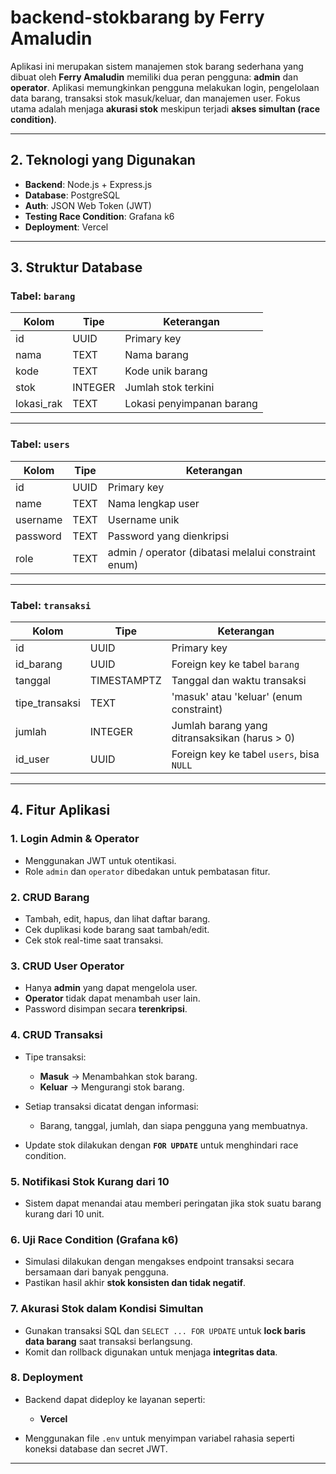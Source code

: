 # backend-stokbarang by Ferry Amaludin
Aplikasi ini merupakan sistem manajemen stok barang sederhana yang dibuat oleh **Ferry Amaludin** memiliki dua peran pengguna: **admin** dan **operator**. Aplikasi memungkinkan pengguna melakukan login, pengelolaan data barang, transaksi stok masuk/keluar, dan manajemen user. Fokus utama adalah menjaga **akurasi stok** meskipun terjadi **akses simultan (race condition)**.

---

## 2. Teknologi yang Digunakan

* **Backend**: Node.js + Express.js
* **Database**: PostgreSQL
* **Auth**: JSON Web Token (JWT)
* **Testing Race Condition**: Grafana k6
* **Deployment**: Vercel

---

## 3. Struktur Database

### Tabel: `barang`

| Kolom       | Tipe    | Keterangan                |
| ----------- | ------- | ------------------------- |
| id          | UUID    | Primary key               |
| nama        | TEXT    | Nama barang               |
| kode        | TEXT    | Kode unik barang          |
| stok        | INTEGER | Jumlah stok terkini       |
| lokasi\_rak | TEXT    | Lokasi penyimpanan barang |

---

### Tabel: `users`

| Kolom    | Tipe | Keterangan                                          |
| -------- | ---- | --------------------------------------------------- |
| id       | UUID | Primary key                                         |
| name     | TEXT | Nama lengkap user                                   |
| username | TEXT | Username unik                                       |
| password | TEXT | Password yang dienkripsi                            |
| role     | TEXT | admin / operator (dibatasi melalui constraint enum) |

---

### Tabel: `transaksi`

| Kolom           | Tipe        | Keterangan                                    |
| --------------- | ----------- | --------------------------------------------- |
| id              | UUID        | Primary key                                   |
| id\_barang      | UUID        | Foreign key ke tabel `barang`                 |
| tanggal         | TIMESTAMPTZ | Tanggal dan waktu transaksi                   |
| tipe\_transaksi | TEXT        | 'masuk' atau 'keluar' (enum constraint)       |
| jumlah          | INTEGER     | Jumlah barang yang ditransaksikan (harus > 0) |
| id\_user        | UUID        | Foreign key ke tabel `users`, bisa `NULL`     |

---

## 4. Fitur Aplikasi

### 1. Login Admin & Operator

* Menggunakan JWT untuk otentikasi.
* Role `admin` dan `operator` dibedakan untuk pembatasan fitur.

### 2. CRUD Barang

* Tambah, edit, hapus, dan lihat daftar barang.
* Cek duplikasi kode barang saat tambah/edit.
* Cek stok real-time saat transaksi.

### 3. CRUD User Operator

* Hanya **admin** yang dapat mengelola user.
* **Operator** tidak dapat menambah user lain.
* Password disimpan secara **terenkripsi**.

### 4. CRUD Transaksi

* Tipe transaksi:

  * **Masuk** → Menambahkan stok barang.
  * **Keluar** → Mengurangi stok barang.
* Setiap transaksi dicatat dengan informasi:

  * Barang, tanggal, jumlah, dan siapa pengguna yang membuatnya.
* Update stok dilakukan dengan **`FOR UPDATE`** untuk menghindari race condition.

### 5. Notifikasi Stok Kurang dari 10

* Sistem dapat menandai atau memberi peringatan jika stok suatu barang kurang dari 10 unit.

### 6. Uji Race Condition (Grafana k6)

* Simulasi dilakukan dengan mengakses endpoint transaksi secara bersamaan dari banyak pengguna.
* Pastikan hasil akhir **stok konsisten dan tidak negatif**.

### 7. Akurasi Stok dalam Kondisi Simultan

* Gunakan transaksi SQL dan `SELECT ... FOR UPDATE` untuk **lock baris data barang** saat transaksi berlangsung.
* Komit dan rollback digunakan untuk menjaga **integritas data**.

### 8. Deployment

* Backend dapat dideploy ke layanan seperti:

  * **Vercel**
* Menggunakan file `.env` untuk menyimpan variabel rahasia seperti koneksi database dan secret JWT.

---